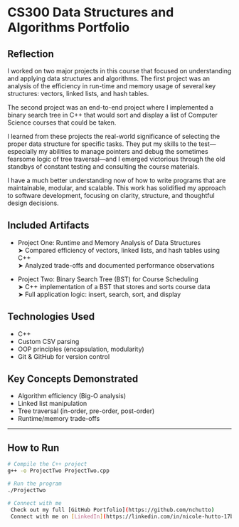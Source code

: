 # CS300 Data Structures and Algorithms Portfolio

## Reflection

I worked on two major projects in this course that focused on understanding and applying data structures and algorithms. The first project was an analysis of the efficiency in run-time and memory usage of several key structures: vectors, linked lists, and hash tables.

The second project was an end-to-end project where I implemented a binary search tree in C++ that would sort and display a list of Computer Science courses that could be taken.

I learned from these projects the real-world significance of selecting the proper data structure for specific tasks. They put my skills to the test—especially my abilities to manage pointers and debug the sometimes fearsome logic of tree traversal—and I emerged victorious through the old standbys of constant testing and consulting the course materials.

I have a much better understanding now of how to write programs that are maintainable, modular, and scalable. This work has solidified my approach to software development, focusing on clarity, structure, and thoughtful design decisions.

## Included Artifacts

- Project One: Runtime and Memory Analysis of Data Structures  
  ➤ Compared efficiency of vectors, linked lists, and hash tables using C++  
  ➤ Analyzed trade-offs and documented performance observations

- Project Two: Binary Search Tree (BST) for Course Scheduling  
  ➤ C++ implementation of a BST that stores and sorts course data  
  ➤ Full application logic: insert, search, sort, and display


## Technologies Used

- C++
- Custom CSV parsing
- OOP principles (encapsulation, modularity)
- Git & GitHub for version control



## Key Concepts Demonstrated

- Algorithm efficiency (Big-O analysis)
- Linked list manipulation
- Tree traversal (in-order, pre-order, post-order)
- Runtime/memory trade-offs

---

## How to Run
```bash
# Compile the C++ project
g++ -o ProjectTwo ProjectTwo.cpp

# Run the program
./ProjectTwo

# Connect with me
 Check out my full [GitHub Portfolio](https://github.com/nchutto)
 Connect with me on [LinkedIn](https://linkedin.com/in/nicole-hutto-17b953b8)
